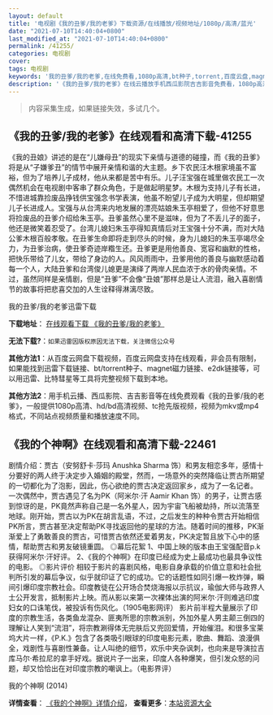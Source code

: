 ```yaml
---
layout: default
title: '电视剧《我的丑爹/我的老爹》下载资源/在线播放/视频地址/1080p/高清/蓝光'
date: "2021-07-10T14:40:04+0800"
last_modified_at: "2021-07-10T14:40:04+0800"
permalink: /41255/
categories: 电视剧
cover:
tags: 电视剧
keywords: '我的丑爹/我的老爹,在线免费看,1080p高清,bt种子,torrent,百度云盘,magnet,磁力链,迅雷下载资源'
description: '《我的丑爹/我的老爹》在线云播放手机西瓜影院吉吉影音免费看，1080p高清bd/hd未删减完整版和tc抢先枪版，mkv/mp4格式，附带bt/torrent种子、magnet/磁力链、百度云盘、网盘资源迅雷下载链接'
---
```


>内容采集生成，如果链接失效，多试几个。


## 《我的丑爹/我的老爹》在线观看和高清下载-41255

《我的丑娘》讲述的是在“儿嫌母丑”的现实下亲情与道德的碰撞，而《我的丑爹》将是从“子嫌爹丑”的情节中展开亲情和谐的大主题。乡下农民汪木根家境虽不富裕，但为了培养儿子成材，他从来都是苦中有乐。儿子汪宝强在城里做农民工一次偶然机会在电视剧中客串了群众角色，于是做起明星梦。木根为支持儿子有长进，不惜进城靠捡废品挣钱供宝强念书学表演，他虽不盼望儿子成为大明星，但却期望儿子长进成人。宝强与从台湾来内地发展的漂亮姑娘朱玉亭相爱了，但他不好意思将捡废品的丑爹介绍给朱玉亭。丑爹虽然心里不是滋味，但为了不丢儿子的面子，他还是微笑着忍受了。台湾儿媳妇朱玉亭得知真情后对王宝强十分不满，而对大陆公爹木根百般孝敬。在丑爹生命即将走到尽头的时候，身为儿媳妇的朱玉亭竭尽全力，为丑爹治病，使丑爹奇迹岸糌生还。丑爹更是用他善良、宽容和幽默的性格，把快乐带给了儿女，带给了身边的人。风风雨雨中，丑爹用他的善良与幽默感动着每一个人，大陆丑爹和台湾俊儿媳更是演绎了两岸人民血浓于水的骨肉亲情。不过，虽然同样是亲情剧，但是&ldquo;丑爹”不会像&ldquo;丑娘”那样总是让人流泪，融入喜剧情节的故事将把悲喜交加的人生诠释得淋漓尽致。


我的丑爹/我的老爹迅雷下载

**下载地址**： [在线观看下载 《我的丑爹/我的老爹》](https://www.993dy.com//vod-detail-id-11057.html) 


**无法下载?**：`如果迅雷因版权原因无法下载，关注微信公众号 `

**其他方法1**：从百度云网盘下载视频，百度云网盘支持在线观看，非会员有限制，如果能找到迅雷下载链接、bt/torrent种子、magnet磁力链接、e2dk链接等，可以用迅雷、比特彗星等工具将完整视频下载到本地。

**其他方法2**：用手机云播、西瓜影院、吉吉影音等在线免费观看《我的丑爹/我的老爹》，一般提供1080p高清、hd/bd高清视频、tc抢先版视频，视频为mkv或mp4格式，不同站点视频质量和播放速度不同。


## 《我的个神啊》在线观看和高清下载-22461

剧情介绍：贾古（安努舒卡·莎玛 Anushka Sharma 饰）和男友相恋多年，感情十分要好的两人终于决定步入婚姻的殿堂，然而，一场意外的突然降临让贾古所期望的一切都化为了泡影，因此，伤心欲绝的贾古决定返回家乡，成为了一名记者。   一次偶然中，贾古遇见了名为PK（阿米尔·汗 Aamir Khan 饰）的男子，让贾古感到惊讶的是，PK竟然声称自己是一名外星人，因为宇宙飞船被劫持，所以流落至地球。刚开始，贾古以为PK在胡言乱语，不过，之后发生的种种令贾古开始相信PK所言，贾古甚至决定帮助PK寻找返回他的星球的方法。随着时间的推移，PK渐渐爱上了勇敢善良的贾古，可惜贾古依然还爱着男友，PK决定暂且放下心中的感情，帮助贾古和男友破镜重圆。   ◎幕后花絮   1、中国上映的版本由王宝强配音p.k获得阿米尔·汗好评。   2、《我的个神啊》在印度已经成为史上最成功也最具争议性的电影。   ◎影片评价   相较于影片的喜剧风格，电影自身承载的价值立意和社会批判所引发的幕后争议，似乎就印证了它的成功。它的话题性如同引爆一枚炸弹，瞬间引爆印度宗教社会。印度教徒在公开场合焚烧海报以示抗议，瑜伽大师与政界人士公开发言，抵制影片上映。而从影以来第一次裸体出演的阿米尔·汗则难逃印度妇女的口诛笔伐，被投诉有伤风化。（1905电影网评）   影片前半程大量展示了印度的宗教生活，各类鱼龙混杂、匪夷所思的宗教派别，外加外星人男主颠三倒四的理解让人笑到“流泪”，将宗教涮得体无完肤后又兜回爱情，开始催泪。和很多宝莱坞大片一样，《P.K.》包含了各类吸引眼球的印度电影元素，歌曲、舞蹈、浪漫俱全，戏剧性与喜剧性兼备。让人叫绝的细节，欢乐中夹杂讽刺，也向来是导演拉吉库马尔·希拉尼的拿手好戏。据说片子一出来，印度人各种爆笑，但引发众怒的问题，却又恰恰出在对印度宗教的嘲讽上。（电影界评）


我的个神啊 (2014)

**详情查看**： [《我的个神啊》详情介绍](/movie/22461/)， **查看更多**：[本站资源大全](/movie/t/all/)

